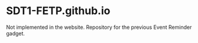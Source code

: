 # SDT1-FETP.github.io
Not implemented in the website. Repository for the previous Event Reminder gadget.
